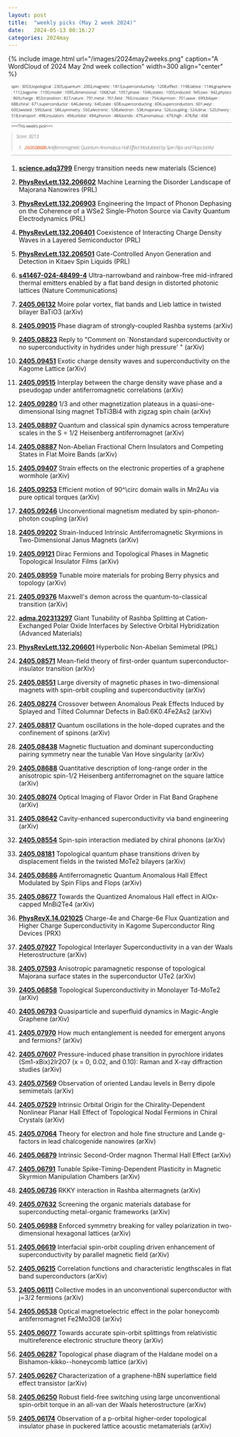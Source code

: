 ```yaml
---
layout: post
title:  "weekly picks (May 2 week 2024)"
date:   2024-05-13 00:16:27
categories: 2024may
---
```



{% include image.html url="/images/2024may2weeks.png" caption="A WordCloud of 2024 May 2nd week collection" width=300 align="center" %}

<img src="/images/2024may2weeks-pick.png">




1. **[science.adq3799](https://www.science.org/doi/10.1126/science.adq3799)** Energy transition needs new materials (Science)



1. **[PhysRevLett.132.206602](https://link.aps.org/doi/10.1103/PhysRevLett.132.206602)** Machine Learning the Disorder Landscape of Majorana Nanowires (PRL)

1. **[PhysRevLett.132.206903](https://link.aps.org/doi/10.1103/PhysRevLett.132.206903)** Engineering the Impact of Phonon Dephasing on the Coherence of a WSe2 Single-Photon Source via Cavity Quantum Electrodynamics (PRL)








1. **[PhysRevLett.132.206401](https://link.aps.org/doi/10.1103/PhysRevLett.132.206401)** Coexistence of Interacting Charge Density Waves in a Layered Semiconductor (PRL)

1. **[PhysRevLett.132.206501](https://link.aps.org/doi/10.1103/PhysRevLett.132.206501)** Gate-Controlled Anyon Generation and Detection in Kitaev Spin Liquids (PRL)

1. **[s41467-024-48499-4](https://www.nature.com/articles/s41467-024-48499-4)** Ultra-narrowband and rainbow-free mid-infrared thermal emitters enabled by a flat band design in distorted photonic lattices (Nature Communications)



1. **[2405.06132](http://arxiv.org/abs/2405.06132)** Moire polar vortex, flat bands and Lieb lattice in twisted bilayer BaTiO3 (arXiv)



1. **[2405.09015](http://arxiv.org/abs/2405.09015)** Phase diagram of strongly-coupled Rashba systems (arXiv)

1. **[2405.08823](http://arxiv.org/abs/2405.08823)** Reply to "Comment on `Nonstandard superconductivity or no superconductivity in hydrides under high pressure' " (arXiv)

1. **[2405.09451](http://arxiv.org/abs/2405.09451)** Exotic charge density waves and superconductivity on the Kagome Lattice (arXiv)

1. **[2405.09515](http://arxiv.org/abs/2405.09515)** Interplay between the charge density wave phase and a pseudogap under antiferromagnetic correlations (arXiv)

1. **[2405.09280](http://arxiv.org/abs/2405.09280)** 1/3 and other magnetization plateaus in a quasi-one-dimensional Ising magnet TbTi3Bi4 with zigzag spin chain (arXiv)

1. **[2405.08897](http://arxiv.org/abs/2405.08897)** Quantum and classical spin dynamics across temperature scales in the S = 1/2 Heisenberg antiferromagnet (arXiv)

1. **[2405.08887](http://arxiv.org/abs/2405.08887)** Non-Abelian Fractional Chern Insulators and Competing States in Flat Moire Bands (arXiv)

1. **[2405.09407](http://arxiv.org/abs/2405.09407)** Strain effects on the electronic properties of a graphene wormhole (arXiv)

1. **[2405.09253](http://arxiv.org/abs/2405.09253)** Efficient motion of 90^\circ domain walls in Mn2Au via pure optical torques (arXiv)

1. **[2405.09246](http://arxiv.org/abs/2405.09246)** Unconventional magnetism mediated by spin-phonon-photon coupling (arXiv)

1. **[2405.09202](http://arxiv.org/abs/2405.09202)** Strain-Induced Intrinsic Antiferromagnetic Skyrmions in Two-Dimensional Janus Magnets (arXiv)

1. **[2405.09121](http://arxiv.org/abs/2405.09121)** Dirac Fermions and Topological Phases in Magnetic Topological Insulator Films (arXiv)

1. **[2405.08959](http://arxiv.org/abs/2405.08959)** Tunable moire materials for probing Berry physics and topology (arXiv)

1. **[2405.09376](http://arxiv.org/abs/2405.09376)** Maxwell's demon across the quantum-to-classical transition (arXiv)









1. **[adma.202313297](https://onlinelibrary.wiley.com/doi/abs/10.1002/adma.202313297)** Giant Tunability of Rashba Splitting at Cation-Exchanged Polar Oxide Interfaces by Selective Orbital Hybridization (Advanced Materials)



1. **[PhysRevLett.132.206601](https://link.aps.org/doi/10.1103/PhysRevLett.132.206601)** Hyperbolic Non-Abelian Semimetal (PRL)




1. **[2405.08571](http://arxiv.org/abs/2405.08571)** Mean-field theory of first-order quantum superconductor-insulator transition (arXiv)

1. **[2405.08551](http://arxiv.org/abs/2405.08551)** Large diversity of magnetic phases in two-dimensional magnets with spin-orbit coupling and superconductivity (arXiv)

1. **[2405.08274](http://arxiv.org/abs/2405.08274)** Crossover between Anomalous Peak Effects Induced by Splayed and Tilted Columnar Defects in Ba0.6K0.4Fe2As2 (arXiv)

1. **[2405.08817](http://arxiv.org/abs/2405.08817)** Quantum oscillations in the hole-doped cuprates and the confinement of spinons (arXiv)

1. **[2405.08438](http://arxiv.org/abs/2405.08438)** Magnetic fluctuation and dominant superconducting pairing symmetry near the tunable Van Hove singularity (arXiv)

1. **[2405.08688](http://arxiv.org/abs/2405.08688)** Quantitative description of long-range order in the anisotropic spin-1/2 Heisenberg antiferromagnet on the square lattice (arXiv)

1. **[2405.08074](http://arxiv.org/abs/2405.08074)** Optical Imaging of Flavor Order in Flat Band Graphene (arXiv)

1. **[2405.08642](http://arxiv.org/abs/2405.08642)** Cavity-enhanced superconductivity via band engineering (arXiv)

1. **[2405.08554](http://arxiv.org/abs/2405.08554)** Spin-spin interaction mediated by chiral phonons (arXiv)

1. **[2405.08181](http://arxiv.org/abs/2405.08181)** Topological quantum phase transitions driven by displacement fields in the twisted MoTe2 bilayers (arXiv)

1. **[2405.08686](http://arxiv.org/abs/2405.08686)** Antiferromagnetic Quantum Anomalous Hall Effect Modulated by Spin Flips and Flops (arXiv)

1. **[2405.08677](http://arxiv.org/abs/2405.08677)** Towards the Quantized Anomalous Hall effect in AlOx-capped MnBi2Te4 (arXiv)





1. **[PhysRevX.14.021025](https://link.aps.org/doi/10.1103/PhysRevX.14.021025)** Charge-4e and Charge-6e Flux Quantization and Higher Charge Superconductivity in Kagome Superconductor Ring Devices (PRX)








1. **[2405.07927](http://arxiv.org/abs/2405.07927)** Topological Interlayer Superconductivity in a van der Waals Heterostructure (arXiv)

1. **[2405.07593](http://arxiv.org/abs/2405.07593)** Anisotropic paramagnetic response of topological Majorana surface states in the superconductor UTe2 (arXiv)

1. **[2405.06858](http://arxiv.org/abs/2405.06858)** Topological Superconductivity in Monolayer Td-MoTe2 (arXiv)

1. **[2405.06793](http://arxiv.org/abs/2405.06793)** Quasiparticle and superfluid dynamics in Magic-Angle Graphene (arXiv)

1. **[2405.07970](http://arxiv.org/abs/2405.07970)** How much entanglement is needed for emergent anyons and fermions? (arXiv)

1. **[2405.07607](http://arxiv.org/abs/2405.07607)** Pressure-induced phase transition in pyrochlore iridates (Sm1-xBix)2Ir2O7 (x = 0, 0.02, and 0.10): Raman and X-ray diffraction studies (arXiv)

1. **[2405.07569](http://arxiv.org/abs/2405.07569)** Observation of oriented Landau levels in Berry dipole semimetals (arXiv)

1. **[2405.07529](http://arxiv.org/abs/2405.07529)** Intrinsic Orbital Origin for the Chirality-Dependent Nonlinear Planar Hall Effect of Topological Nodal Fermions in Chiral Crystals (arXiv)

1. **[2405.07064](http://arxiv.org/abs/2405.07064)** Theory for electron and hole fine structure and Lande g-factors in lead chalcogenide nanowires (arXiv)

1. **[2405.06879](http://arxiv.org/abs/2405.06879)** Intrinsic Second-Order magnon Thermal Hall Effect (arXiv)

1. **[2405.06791](http://arxiv.org/abs/2405.06791)** Tunable Spike-Timing-Dependent Plasticity in Magnetic Skyrmion Manipulation Chambers (arXiv)

1. **[2405.06736](http://arxiv.org/abs/2405.06736)** RKKY interaction in Rashba altermagnets (arXiv)

1. **[2405.07632](http://arxiv.org/abs/2405.07632)** Screening the organic materials database for superconducting metal-organic frameworks (arXiv)

1. **[2405.06988](http://arxiv.org/abs/2405.06988)** Enforced symmetry breaking for valley polarization in two-dimensional hexagonal lattices (arXiv)








1. **[2405.06619](http://arxiv.org/abs/2405.06619)** Interfacial spin-orbit coupling driven enhancement of superconductivity by parallel magnetic field (arXiv)

1. **[2405.06215](http://arxiv.org/abs/2405.06215)** Correlation functions and characteristic lengthscales in flat band superconductors (arXiv)

1. **[2405.06111](http://arxiv.org/abs/2405.06111)** Collective modes in an unconventional superconductor with j=3/2 fermions (arXiv)

1. **[2405.06538](http://arxiv.org/abs/2405.06538)** Optical magnetoelectric effect in the polar honeycomb antiferromagnet Fe2Mo3O8 (arXiv)

1. **[2405.06077](http://arxiv.org/abs/2405.06077)** Towards accurate spin-orbit splittings from relativistic multireference electronic structure theory (arXiv)

1. **[2405.06287](http://arxiv.org/abs/2405.06287)** Topological phase diagram of the Haldane model on a Bishamon-kikko--honeycomb lattice (arXiv)

1. **[2405.06267](http://arxiv.org/abs/2405.06267)** Characterization of a graphene-hBN superlattice field effect transistor (arXiv)

1. **[2405.06250](http://arxiv.org/abs/2405.06250)** Robust field-free switching using large unconventional spin-orbit torque in an all-van der Waals heterostructure (arXiv)

1. **[2405.06174](http://arxiv.org/abs/2405.06174)** Observation of a p-orbital higher-order topological insulator phase in puckered lattice acoustic metamaterials (arXiv)


